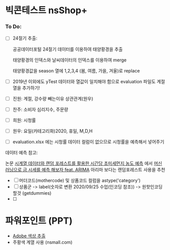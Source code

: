 # 빅콘테스트 nsShop+

### To Do:

- [ ] 24절기 추출:

  공공데이터포털 24절기 데이터를 이용하여 태양황경을 추출

  태양황경의 인덱스와 날씨데이터의 인덱스를 이용하여 merge

  태양황경값을 season 열에 1,2,3,4 (봄, 여름, 가을, 겨울)로 replace 

- [ ] 2019년 이외에도 yTest 데이터와 열값이 일치해야 함으로 evaluation 파일도 계절 열을 추가하기!

- [ ] 진원: 계절, 강수량 빼는이유 상관관계(원우)
- [ ] 찬주: 소비자 심리지수, 주문량
- [ ] 희원: 시청률 
- [ ] 원우: 요일(카테고리화)2020, 휴일, M,D,H
- [ ] evaluation.xlsx 에는 시청률 데이터 컬럼이 없으므로 시청률을 예측해서 넣어주기

데이터 예측 참고:

논문 [시계열 데이터와 랜덤 포레스트를 활용한 시간당 초미세먼지 농도 예측](http://koreascience.or.kr/article/JAKO202013261020958.pdf) 에서 [머신 러닝으로 금 시세를 예측 해보자 feat. ARIMA](https://predictor-ver1.tistory.com/3) 아리마 보다는 랜덤포레스트 사용을 추천

- [ ] 머더코드(mothercode) 및 상품코드 컬럼을 astype('category')
- [ ] 상품군 -> label(숫자로 변환 2020/09/25 수업(인코딩 참조)) -> 원핫인코딩 할것 (getdummies)
- [ ] 





# 파워포인트 (PPT)

- [Adobe 색상 추출](https://color.adobe.com/ko/create/color-wheel)
- 주황색 계열 사용 (nsmall.com)

